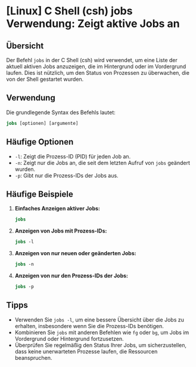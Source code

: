 # [Linux] C Shell (csh) jobs Verwendung: Zeigt aktive Jobs an

## Übersicht
Der Befehl `jobs` in der C Shell (csh) wird verwendet, um eine Liste der aktuell aktiven Jobs anzuzeigen, die im Hintergrund oder im Vordergrund laufen. Dies ist nützlich, um den Status von Prozessen zu überwachen, die von der Shell gestartet wurden.

## Verwendung
Die grundlegende Syntax des Befehls lautet:

```csh
jobs [optionen] [argumente]
```

## Häufige Optionen
- `-l`: Zeigt die Prozess-ID (PID) für jeden Job an.
- `-n`: Zeigt nur die Jobs an, die seit dem letzten Aufruf von `jobs` geändert wurden.
- `-p`: Gibt nur die Prozess-IDs der Jobs aus.

## Häufige Beispiele

1. **Einfaches Anzeigen aktiver Jobs:**
   ```csh
   jobs
   ```

2. **Anzeigen von Jobs mit Prozess-IDs:**
   ```csh
   jobs -l
   ```

3. **Anzeigen von nur neuen oder geänderten Jobs:**
   ```csh
   jobs -n
   ```

4. **Anzeigen von nur den Prozess-IDs der Jobs:**
   ```csh
   jobs -p
   ```

## Tipps
- Verwenden Sie `jobs -l`, um eine bessere Übersicht über die Jobs zu erhalten, insbesondere wenn Sie die Prozess-IDs benötigen.
- Kombinieren Sie `jobs` mit anderen Befehlen wie `fg` oder `bg`, um Jobs im Vordergrund oder Hintergrund fortzusetzen.
- Überprüfen Sie regelmäßig den Status Ihrer Jobs, um sicherzustellen, dass keine unerwarteten Prozesse laufen, die Ressourcen beanspruchen.